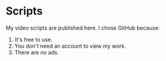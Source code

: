 # Scripts

My video scripts are published here. I chose GitHub because:



1. It's free to use.
2. You don't need an account to view my work.
3. There are no ads.
